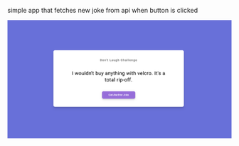 simple app that fetches new joke from api when button is clicked

![Screenshot](code/images/screencap1.png)
